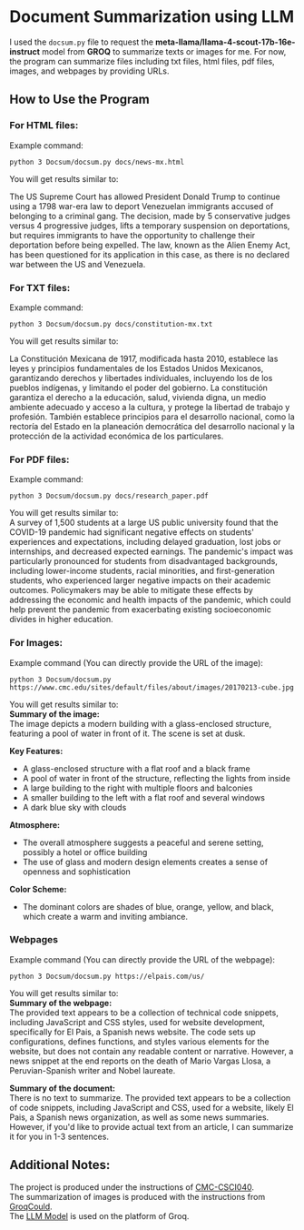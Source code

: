# Document Summarization using LLM

I used the `docsum.py` file to request the **meta-llama/llama-4-scout-17b-16e-instruct** model from **GROQ** to summarize texts or images for me. For now, the program can summarize files including txt files, html files, pdf files, images, and webpages by providing URLs. 

## How to Use the Program
### For HTML files:  
Example command:
```
python 3 Docsum/docsum.py docs/news-mx.html
```
You will get results similar to:  


The US Supreme Court has allowed President Donald Trump to continue using a 1798 war-era law to deport Venezuelan immigrants accused of belonging to a criminal gang. The decision, made by 5 conservative judges versus 4 progressive judges, lifts a temporary suspension on deportations, but requires immigrants to have the opportunity to challenge their deportation before being expelled. The law, known as the Alien Enemy Act, has been questioned for its application in this case, as there is no declared war between the US and Venezuela.


  

### For TXT files:  
Example command:
```
python 3 Docsum/docsum.py docs/constitution-mx.txt
```
You will get results similar to:  
  
La Constitución Mexicana de 1917, modificada hasta 2010, establece las leyes y principios fundamentales de los Estados Unidos Mexicanos, garantizando derechos y libertades individuales, incluyendo los de los pueblos indígenas, y limitando el poder del gobierno. La constitución garantiza el derecho a la educación, salud, vivienda digna, un medio ambiente adecuado y acceso a la cultura, y protege la libertad de trabajo y profesión. También establece principios para el desarrollo nacional, como la rectoría del Estado en la planeación democrática del desarrollo nacional y la protección de la actividad económica de los particulares.

     
### For PDF files:  
  Example command:
  ```
python 3 Docsum/docsum.py docs/research_paper.pdf
  ```
  You will get results similar to:  
A survey of 1,500 students at a large US public university found that the COVID-19 pandemic had significant negative effects on students' experiences and expectations, including delayed graduation, lost jobs or internships, and decreased expected earnings. The pandemic's impact was particularly pronounced for students from disadvantaged backgrounds, including lower-income students, racial minorities, and first-generation students, who experienced larger negative impacts on their academic outcomes. Policymakers may be able to mitigate these effects by addressing the economic and health impacts of the pandemic, which could help prevent the pandemic from exacerbating existing socioeconomic divides in higher education.
    
  
### For Images:  
  Example command (You can directly provide the URL of the image):
```
python 3 Docsum/docsum.py https://www.cmc.edu/sites/default/files/about/images/20170213-cube.jpg
```
  You will get results similar to:  
  **Summary of the image:**   
  The image depicts a modern building with a glass-enclosed structure, featuring a pool of water in front of it. The scene is set at dusk.

**Key Features:**

* A glass-enclosed structure with a flat roof and a black frame
* A pool of water in front of the structure, reflecting the lights from inside
* A large building to the right with multiple floors and balconies
* A smaller building to the left with a flat roof and several windows
* A dark blue sky with clouds

**Atmosphere:**

* The overall atmosphere suggests a peaceful and serene setting, possibly a hotel or office building
* The use of glass and modern design elements creates a sense of openness and sophistication

**Color Scheme:**

* The dominant colors are shades of blue, orange, yellow, and black, which create a warm and inviting ambiance.

    
### Webpages  
Example command (You can directly provide the URL of the webpage):
```
python 3 Docsum/docsum.py https://elpais.com/us/
```
You will get results similar to:  
**Summary of the webpage:**  
The provided text appears to be a collection of technical code snippets, including JavaScript and CSS styles, used for website development, specifically for El Pais, a Spanish news website. The code sets up configurations, defines functions, and styles various elements for the website, but does not contain any readable content or narrative. However, a news snippet at the end reports on the death of Mario Vargas Llosa, a Peruvian-Spanish writer and Nobel laureate.  

**Summary of the document:**  
There is no text to summarize. The provided text appears to be a collection of code snippets, including JavaScript and CSS, used for a website, likely El Pais, a Spanish news organization, as well as some news summaries. However, if you'd like to provide actual text from an article, I can summarize it for you in 1-3 sentences.  


## Additional Notes: 
The project is produced under the instructions of [CMC-CSCI040](https://github.com/mikeizbicki/cmc-csci040/tree/2025spring/topic_10_Python_LLMs).   
The summarization of images is produced with the instructions from [GroqCould](https://console.groq.com/docs/vision).   
The [LLM Model](https://console.groq.com/playground) is used on the platform of Groq. 

